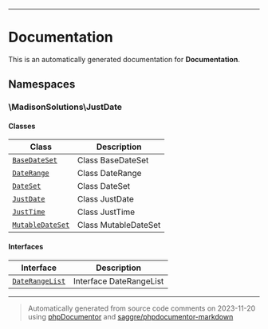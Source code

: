 
***

# Documentation



This is an automatically generated documentation for **Documentation**.


## Namespaces


### \MadisonSolutions\JustDate

#### Classes

| Class | Description |
|-------|-------------|
| [`BaseDateSet`](./classes/MadisonSolutions/JustDate/BaseDateSet.md) | Class BaseDateSet|
| [`DateRange`](./classes/MadisonSolutions/JustDate/DateRange.md) | Class DateRange|
| [`DateSet`](./classes/MadisonSolutions/JustDate/DateSet.md) | Class DateSet|
| [`JustDate`](./classes/MadisonSolutions/JustDate/JustDate.md) | Class JustDate|
| [`JustTime`](./classes/MadisonSolutions/JustDate/JustTime.md) | Class JustTime|
| [`MutableDateSet`](./classes/MadisonSolutions/JustDate/MutableDateSet.md) | Class MutableDateSet|



#### Interfaces

| Interface | Description |
|-----------|-------------|
| [`DateRangeList`](./classes/MadisonSolutions/JustDate/DateRangeList.md) | Interface DateRangeList|



***
> Automatically generated from source code comments on 2023-11-20 using [phpDocumentor](http://www.phpdoc.org/) and [saggre/phpdocumentor-markdown](https://github.com/Saggre/phpDocumentor-markdown)
